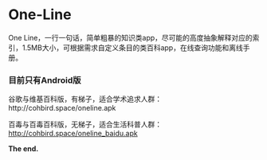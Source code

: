 # One-Line
One Line，一行一句话，简单粗暴的知识类app，尽可能的高度抽象解释对应的索引，1.5MB大小，可根据需求自定义条目的类百科app，在线查询功能和离线手册。

<h3>目前只有Android版</h3>
谷歌与维基百科版，有梯子，适合学术追求人群：http://cohbird.space/oneline.apk

百毒与百毒百科版，无梯子，适合生活科普人群：http://cohbird.space/oneline_baidu.apk


<b>The end.</b>
